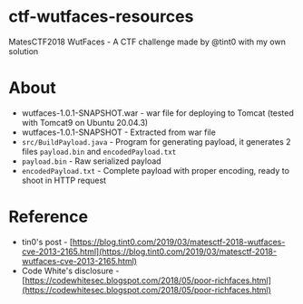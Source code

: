 # ctf-wutfaces-resources
MatesCTF2018 WutFaces - A CTF challenge made by @tint0 with my own solution
# About
* wutfaces-1.0.1-SNAPSHOT.war - war file for deploying to Tomcat (tested with Tomcat9 on Ubuntu 20.04.3)
* wutfaces-1.0.1-SNAPSHOT - Extracted from war file
* `src/BuildPayload.java` - Program for generating payload, it generates 2 files `payload.bin` and `encodedPayload.txt`
* `payload.bin` - Raw serialized payload
* `encodedPayload.txt` - Complete payload with proper encoding, ready to shoot in HTTP request
# Reference
* tin0's post - [https://blog.tint0.com/2019/03/matesctf-2018-wutfaces-cve-2013-2165.html](https://blog.tint0.com/2019/03/matesctf-2018-wutfaces-cve-2013-2165.html)
* Code White's disclosure - [https://codewhitesec.blogspot.com/2018/05/poor-richfaces.html](https://codewhitesec.blogspot.com/2018/05/poor-richfaces.html)

